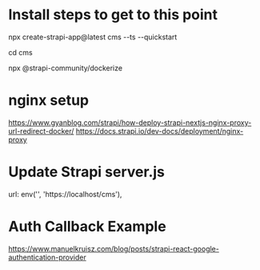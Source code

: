 # Install steps to get to this point

npx create-strapi-app@latest cms --ts --quickstart

cd cms

npx @strapi-community/dockerize

# nginx setup
https://www.gyanblog.com/strapi/how-deploy-strapi-nextjs-nginx-proxy-url-redirect-docker/
https://docs.strapi.io/dev-docs/deployment/nginx-proxy

# Update Strapi server.js

url: env('', 'https://localhost/cms'),

# Auth Callback Example
https://www.manuelkruisz.com/blog/posts/strapi-react-google-authentication-provider
